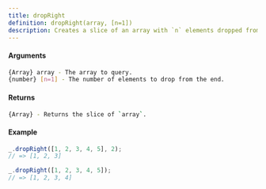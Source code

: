 ```yaml
---
title: dropRight
definition: dropRight(array, [n=1])
description: Creates a slice of an array with `n` elements dropped from the end.
---
```



#### Arguments


```bash
{Array} array - The array to query.
{number} [n=1] - The number of elements to drop from the end.
```


#### Returns


```bash
{Array} - Returns the slice of `array`.
```


#### Example


```ts
_.dropRight([1, 2, 3, 4, 5], 2);
// => [1, 2, 3]

_.dropRight([1, 2, 3, 4, 5]);
// => [1, 2, 3, 4]
```